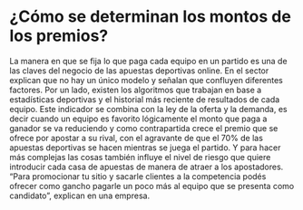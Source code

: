 # ¿Cómo se determinan los montos de los premios?

La manera en que se fija lo que paga cada equipo en un partido es una de las claves del negocio de las apuestas deportivas online.
En el sector explican que no hay un único modelo y señalan que confluyen diferentes factores.
Por un lado, existen los algoritmos que trabajan en base a estadísticas deportivas y el historial más reciente de resultados
de cada equipo. Este indicador se combina con la ley de la oferta y la demanda, es decir cuando un equipo es favorito lógicamente
el monto que paga a ganador se va reduciendo y como contrapartida crece el premio que se ofrece por apostar a su rival,
con el agravante de que el 70% de las apuestas deportivas se hacen mientras se juega el partido. Y para hacer más complejas las
cosas también influye el nivel de riesgo que quiere introducir cada casa de apuestas de manera de atraer a los apostadores.
“Para promocionar tu sitio y sacarle clientes a la competencia podés ofrecer como gancho pagarle un poco más al equipo que
se presenta como candidato”, explican en una empresa.
